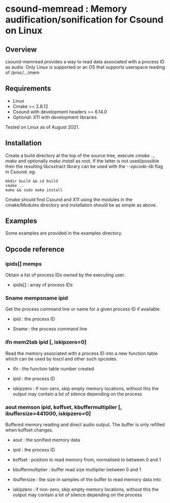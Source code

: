 # csound-memread : Memory audification/sonification for Csound on Linux

## Overview
csound-memread provides a way to read data associated with a process ID as audio.
Only Linux is supported or an OS that supports userspace reading of /proc/.../mem

## Requirements
* Linux
* Cmake >= 2.8.12
* Csound with development headers >= 6.14.0
* Optional: X11 with development libraries

Tested on Linux as of August 2021.


## Installation
Create a build directory at the top of the source tree, execute *cmake ..*, *make* and optionally *make install* as root. If the latter is not used/possible then the resulting libcsxtract library can be used with the *--opcode-lib* flag in Csound.
eg:

	mkdir build && cd build
	cmake ..
	make && sudo make install

Cmake should find Csound and X11 using the modules in the cmake/Modules directory and installation should be as simple as above.

## Examples
Some examples are provided in the examples directory.


## Opcode reference

### ipids[] memps
Obtain a list of process IDs owned by the executing user.

* ipids[] : array of process IDs


### Sname mempsname ipid
Get the process command line or name for a given process ID if available.

* ipid : the process ID

* Sname : the process command line


### ifn mem2tab ipid [, iskipzero=0]
Read the memory associated with a process ID into a new function table which can be
used by loscil and other such opcodes.

* ifn : the function table number created

* ipid : the process ID
* iskipzero : if non-zero, skip empty memory locations, without this the output may contain a lot of silence depending on the process


### aout memson ipid, koffset, kbuffermultiplier [, ibuffersize=441000, iskipzero=0]
Buffered memory reading and direct audio output. The buffer is only refilled when koffset changes.

* aout : the sonified memory data

* ipid : the process ID
* koffset : position to read memory from, normalised to between 0 and 1
* kbuffermultiplier : buffer read size multiplier between 0 and 1
* ibuffersize : the size in samples of the buffer to read memory data into
* iskipzero : if non-zero, skip empty memory locations, without this the output may contain a lot of silence depending on the process